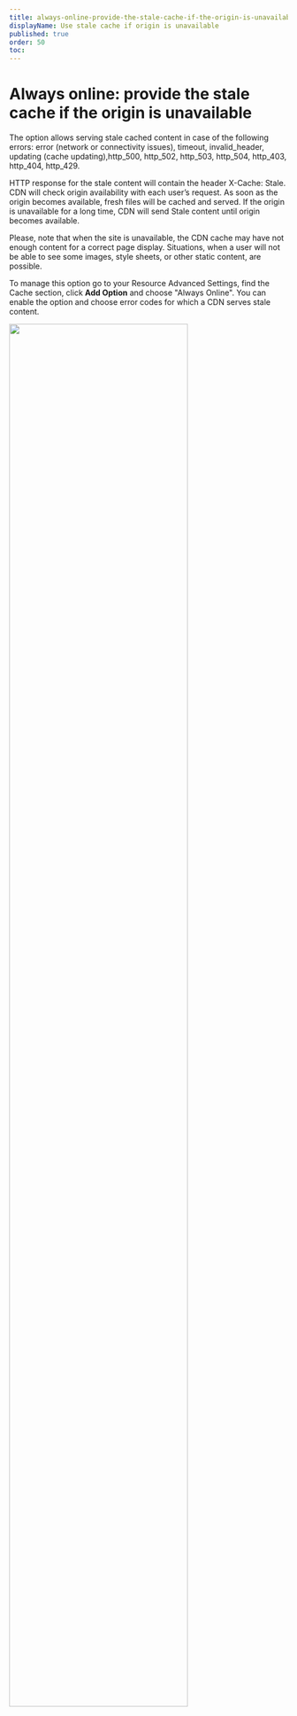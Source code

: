 ```yaml
---
title: always-online-provide-the-stale-cache-if-the-origin-is-unavailable
displayName: Use stale cache if origin is unavailable
published: true
order: 50
toc:
---
```

# Always online: provide the stale cache if the origin is unavailable

The option allows serving stale cached content in case of the following errors: error (network or connectivity issues), timeout, invalid_header, updating (cache updating),http_500, http_502, http_503, http_504, http_403, http_404, http_429.

HTTP response for the stale content will contain the header X-Cache: Stale. CDN will check origin availability with each user’s request. As soon as the origin becomes available, fresh files will be cached and served. If the origin is unavailable for a long time, CDN will send Stale content until origin becomes available. 

Please, note that when the site is unavailable, the CDN cache may have not enough content for a correct page display. Situations, when a user will not be able to see some images, style sheets, or other static content, are possible.

To manage this option go to your Resource Advanced Settings, find the Cache section, click **Add Option** and choose "Always Online". You can enable the option and choose error codes for which a CDN serves stale content. 

<img src="https://assets.gcore.pro/docs/cdn/cdn-resource-options/cache/always-online-provide-the-stale-cache-if-the-origin-is-unavailable/Screenshot-2018-1-3_G-Core_Labs_Resources_Settings.png" alt="" width="80%">